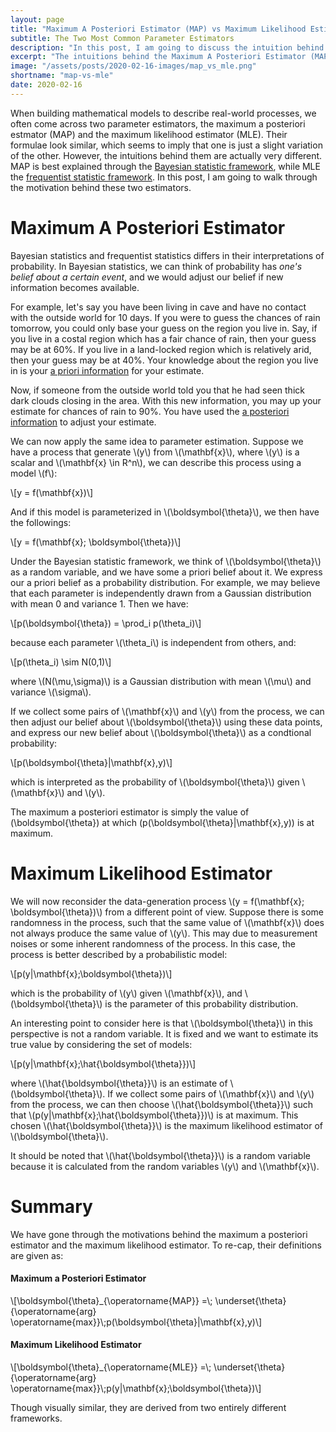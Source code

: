```yaml
---
layout: page
title: "Maximum A Posteriori Estimator (MAP) vs Maximum Likelihood Estimator (MLE)"
subtitle: The Two Most Common Parameter Estimators
description: "In this post, I am going to discuss the intuition behind these two estimators."
excerpt: "The intuitions behind the Maximum A Posteriori Estimator (MAP) and Maximum Likelihood Estimator (MLE)."
image: "/assets/posts/2020-02-16-images/map_vs_mle.png"
shortname: "map-vs-mle"
date: 2020-02-16
---
```


<script src="https://polyfill.io/v3/polyfill.min.js?features=es6"></script>
  <script id="MathJax-script" async
          src="https://cdn.jsdelivr.net/npm/mathjax@3.0.0/es5/tex-mml-chtml.js">
  </script>
  
When building mathematical models to describe real-world processes, we often come across two parameter estimators, the maximum a posteriori estmator (MAP) and the maximum likelihood estimator (MLE).
Their formulae look similar, which seems to imply that one is just a slight variation of the other.
However, the intuitions behind them are actually very different. MAP is best explained through the <a href="https://en.wikipedia.org/wiki/Bayesian_statistics">Bayesian statistic framework</a>,
while MLE the <a href="https://en.wikipedia.org/wiki/Frequentist_inference">frequentist statistic framework</a>. In this post, I am going to walk through the motivation behind these two estimators.

<h1>Maximum A Posteriori Estimator</h1>
Bayesian statistics and frequentist statistics differs in their interpretations of probability.
In Bayesian statistics, we can think of probability has <i>one's belief about a certain event</i>, and we would adjust our belief if new information becomes available.

For example, let's say you have been living in cave and have no contact with the outside world for 10 days. If you were to guess the chances of rain tomorrow, you could only base your guess on the region you live in.
Say, if you live in a costal region which has a fair chance of rain, then your guess may be at 60%. If you live in a land-locked region which is relatively arid, then your guess may be at 40%. 
Your knowledge about the region you live in is your <a href="https://en.wikipedia.org/wiki/Mathematical_model#A_priori_information">a priori information</a> for your estimate.

Now, if someone from the outside world told you that he had seen thick dark clouds closing in the area. With this new information, you may up your estimate for chances of rain to 90%. 
You have used the <a href="https://en.wikipedia.org/wiki/Empirical_evidence">a posteriori information</a> to adjust your estimate.

<p>We can now apply the same idea to parameter estimation. Suppose we have a process that generate \(y\) from \(\mathbf{x}\), where \(y\) is a scalar and \(\mathbf{x} \in R^n\), we can describe this process using a model \(f\):
</p>

<p>\[y = f(\mathbf{x})\]</p>

<p>And if this model is parameterized in \(\boldsymbol{\theta}\), we then have the followings:</p>

<p>\[y = f(\mathbf{x}; \boldsymbol{\theta})\]</p>

<p>Under the Bayesian statistic framework, we think of \(\boldsymbol{\theta}\) as a random variable, and we have some a priori belief about it. We express our a priori belief as a probability distribution.
For example, we may believe that each parameter is independently drawn from a Gaussian distribution with mean 0 and variance 1. Then we have:</p>

<p>\[p(\boldsymbol{\theta}) = \prod_i p(\theta_i)\]</p>

<p>because each parameter \(\theta_i\) is independent from others, and:</p>

<p>\[p(\theta_i) \sim N(0,1)\]</p>

<p>where \(N(\mu,\sigma)\) is a Gaussian distribution with mean \(\mu\) and variance \(\sigma\).</p>

<p>If we collect some pairs of \(\mathbf{x}\) and \(y\) from the process, we can then adjust our belief about \(\boldsymbol{\theta}\) using these data points, and express our new belief about \(\boldsymbol{\theta}\) as a condtional probability:</p>
<p>\[p(\boldsymbol{\theta}|\mathbf{x},y)\]</p>

<p>which is interpreted as the probability of \(\boldsymbol{\theta}\) given \(\mathbf{x}\) and \(y\).

The maximum a posteriori estimator is simply the value of \(\boldsymbol{\theta}\) at which \(p(\boldsymbol{\theta}|\mathbf{x},y)\) is at maximum.</p>

<h1>Maximum Likelihood Estimator</h1>

<p> We will now reconsider the data-generation process \(y = f(\mathbf{x}; \boldsymbol{\theta})\) from a different point of view. Suppose there is some randomness in the process, such that the same value of \(\mathbf{x}\) 
does not always produce the same value of \(y\). This may due to measurement noises or some inherent randomness of the process. In this case, the process is better described by a probabilistic model:</p>

<p>\[p(y|\mathbf{x};\boldsymbol{\theta})\]</p>

<p>which is the probability of \(y\) given \(\mathbf{x}\), and \(\boldsymbol{\theta}\) is the parameter of this probability distribution. 

<p>An interesting point to consider here is that \(\boldsymbol{\theta}\) in this perspective is not a random variable. It is fixed and we want to estimate its true value by considering the set of models:</p>

<p>\[p(y|\mathbf{x};\hat{\boldsymbol{\theta}})\]</p>

<p>where \(\hat{\boldsymbol{\theta}}\) is an estimate of \(\boldsymbol{\theta}\). If we collect some pairs of \(\mathbf{x}\) and \(y\) from the process, we can then choose \(\hat{\boldsymbol{\theta}}\) such that
\(p(y|\mathbf{x};\hat{\boldsymbol{\theta}})\) is at maximum. This chosen \(\hat{\boldsymbol{\theta}}\) is the maximum likelihood estimator of \(\boldsymbol{\theta}\).</p>

<p>It should be noted that \(\hat{\boldsymbol{\theta}}\) is a random variable because it is calculated from the random variables \(y\) and \(\mathbf{x}\).</p>

<h1>Summary</h1>
<p>We have gone through the motivations behind the maximum a posteriori estimator and the maximum likelihood estimator. To re-cap, their definitions are given as:</p>

<h4>Maximum a Posteriori Estimator</h4>
<p>\[\boldsymbol{\theta}_{\operatorname{MAP}} =\; \underset{\theta}{\operatorname{arg} \operatorname{max}}\;p(\boldsymbol{\theta}|\mathbf{x},y)\]</p>
<h4>Maximum Likelihood Estimator</h4>
<p>\[\boldsymbol{\theta}_{\operatorname{MLE}} =\; \underset{\theta}{\operatorname{arg} \operatorname{max}}\;p(y|\mathbf{x};\boldsymbol{\theta})\]</p>
<p>Though visually similar, they are derived from two entirely different frameworks.</p>
